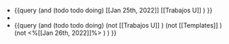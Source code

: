 - {{query (and (todo todo doing) [[Jan 25th, 2022]] [[Trabajos U]] ) }}
-
- {{query (and (todo todo doing)  (not [[Trabajos U]] ) (not [[Templates]] )  (not <%[[Jan 26th, 2022]]%> ) ) }}